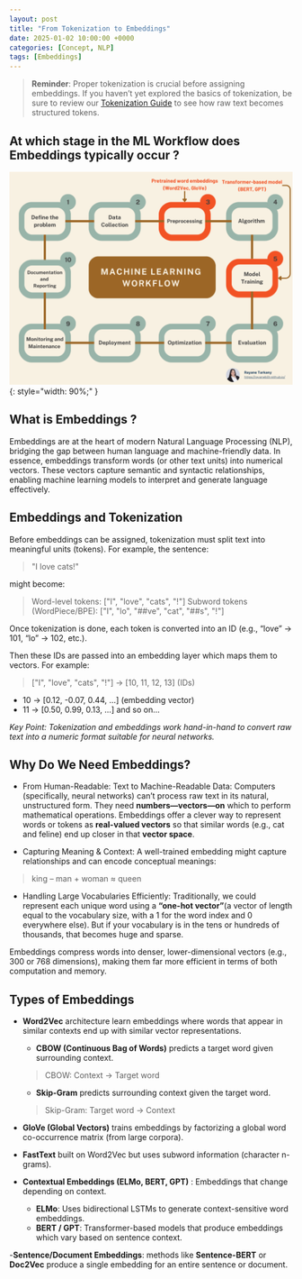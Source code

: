 ```yaml
---
layout: post
title: "From Tokenization to Embeddings"
date: 2025-01-02 10:00:00 +0000
categories: [Concept, NLP]
tags: [Embeddings]
---
```

>**Reminder**: Proper tokenization is crucial before assigning embeddings. If you haven’t yet explored the basics of tokenization, be sure to review our [Tokenization Guide](https://rayaneb0t.github.io/posts/Tokenization/) to see how raw text becomes structured tokens.


## At which stage in the ML Workflow does Embeddings typically occur ? 
![Embeddings_Flow](/articles_img/NLP/Embeddings_Flow.png){: style="width: 90%;" }


## What is Embeddings ? 
Embeddings are at the heart of modern Natural Language Processing (NLP), bridging the gap between human language and machine-friendly data. In essence, embeddings transform words (or other text units) into numerical vectors. These vectors capture semantic and syntactic relationships, enabling machine learning models to interpret and generate language effectively.

## Embeddings and Tokenization
Before embeddings can be assigned, tokenization must split text into meaningful units (tokens). For example, the sentence:

> "I love cats!"

might become:

> Word-level tokens: ["I", "love", "cats", "!"]
> Subword tokens (WordPiece/BPE): ["I", "lo", "##ve", "cat", "##s", "!"]

Once tokenization is done, each token is converted into an ID (e.g., “love” → 101, “lo” → 102, etc.). 

Then these IDs are passed into an embedding layer which maps them to vectors. For example:

> ["I", "love", "cats", "!"] → [10, 11, 12, 13] (IDs)
- 10 → [0.12, -0.07, 0.44, ...] (embedding vector)
- 11 → [0.50, 0.99, 0.13, ...]
and so on...

*Key Point: Tokenization and embeddings work hand-in-hand to convert raw text into a numeric format suitable for neural networks.*

## Why Do We Need Embeddings?
- From Human-Readable: Text to Machine-Readable Data: Computers (specifically, neural networks) can’t process raw text in its natural, unstructured form. They need **numbers—vectors—on** which to perform mathematical operations. Embeddings offer a clever way to represent words or tokens as **real-valued vectors** so that similar words (e.g., cat and feline) end up closer in that **vector space**.

- Capturing Meaning & Context: A well-trained embedding might capture relationships and can encode conceptual meanings:
> king – man + woman ≈ queen


- Handling Large Vocabularies Efficiently: 
Traditionally, we could represent each unique word using a **“one-hot vector”**(a vector of length equal to the vocabulary size, with a 1 for the word index and 0 everywhere else). But if your vocabulary is in the tens or hundreds of thousands, that becomes huge and sparse.

Embeddings compress words into denser, lower-dimensional vectors (e.g., 300 or 768 dimensions), making them far more efficient in terms of both computation and memory.


## Types of Embeddings
- **Word2Vec** architecture learn embeddings where words that appear in similar contexts end up with similar vector representations.
    - **CBOW (Continuous Bag of Words)** predicts a target word given surrounding context.
    > CBOW: Context → Target word

    - **Skip-Gram** predicts surrounding context given the target word.
    > Skip-Gram: Target word → Context

- **GloVe (Global Vectors)** trains embeddings by factorizing a global word co-occurrence matrix (from large corpora).

- **FastText** built on Word2Vec but uses subword information (character n-grams).

- **Contextual Embeddings (ELMo, BERT, GPT)** : Embeddings that change depending on context.
    - **ELMo**: Uses bidirectional LSTMs to generate context-sensitive word embeddings.
    - **BERT / GPT**: Transformer-based models that produce embeddings which vary based on sentence context.

-**Sentence/Document Embeddings**: methods like **Sentence-BERT** or **Doc2Vec** produce a single embedding for an entire sentence or document.


<!-- ## Summary -->
